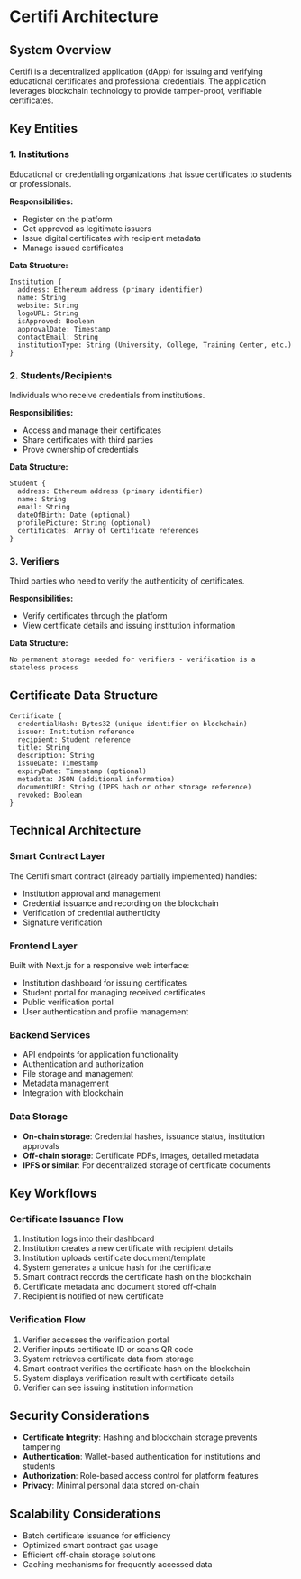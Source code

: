 # Certifi Architecture

## System Overview

Certifi is a decentralized application (dApp) for issuing and verifying educational certificates and professional credentials. The application leverages blockchain technology to provide tamper-proof, verifiable certificates.

## Key Entities

### 1. Institutions

Educational or credentialing organizations that issue certificates to students or professionals.

**Responsibilities:**
- Register on the platform
- Get approved as legitimate issuers
- Issue digital certificates with recipient metadata
- Manage issued certificates

**Data Structure:**
```
Institution {
  address: Ethereum address (primary identifier)
  name: String
  website: String
  logoURL: String
  isApproved: Boolean
  approvalDate: Timestamp
  contactEmail: String
  institutionType: String (University, College, Training Center, etc.)
}
```

### 2. Students/Recipients

Individuals who receive credentials from institutions.

**Responsibilities:**
- Access and manage their certificates
- Share certificates with third parties
- Prove ownership of credentials

**Data Structure:**
```
Student {
  address: Ethereum address (primary identifier)
  name: String
  email: String
  dateOfBirth: Date (optional)
  profilePicture: String (optional)
  certificates: Array of Certificate references
}
```

### 3. Verifiers

Third parties who need to verify the authenticity of certificates.

**Responsibilities:**
- Verify certificates through the platform
- View certificate details and issuing institution information

**Data Structure:**
```
No permanent storage needed for verifiers - verification is a stateless process
```

## Certificate Data Structure

```
Certificate {
  credentialHash: Bytes32 (unique identifier on blockchain)
  issuer: Institution reference
  recipient: Student reference
  title: String
  description: String
  issueDate: Timestamp
  expiryDate: Timestamp (optional)
  metadata: JSON (additional information)
  documentURI: String (IPFS hash or other storage reference)
  revoked: Boolean
}
```

## Technical Architecture

### Smart Contract Layer

The Certifi smart contract (already partially implemented) handles:
- Institution approval and management
- Credential issuance and recording on the blockchain
- Verification of credential authenticity
- Signature verification

### Frontend Layer

Built with Next.js for a responsive web interface:
- Institution dashboard for issuing certificates
- Student portal for managing received certificates
- Public verification portal
- User authentication and profile management

### Backend Services

- API endpoints for application functionality
- Authentication and authorization
- File storage and management
- Metadata management
- Integration with blockchain

### Data Storage

- **On-chain storage**: Credential hashes, issuance status, institution approvals
- **Off-chain storage**: Certificate PDFs, images, detailed metadata
- **IPFS or similar**: For decentralized storage of certificate documents

## Key Workflows

### Certificate Issuance Flow

1. Institution logs into their dashboard
2. Institution creates a new certificate with recipient details
3. Institution uploads certificate document/template
4. System generates a unique hash for the certificate
5. Smart contract records the certificate hash on the blockchain
6. Certificate metadata and document stored off-chain
7. Recipient is notified of new certificate

### Verification Flow

1. Verifier accesses the verification portal
2. Verifier inputs certificate ID or scans QR code
3. System retrieves certificate data from storage
4. Smart contract verifies the certificate hash on the blockchain
5. System displays verification result with certificate details
6. Verifier can see issuing institution information

## Security Considerations

- **Certificate Integrity**: Hashing and blockchain storage prevents tampering
- **Authentication**: Wallet-based authentication for institutions and students
- **Authorization**: Role-based access control for platform features
- **Privacy**: Minimal personal data stored on-chain

## Scalability Considerations

- Batch certificate issuance for efficiency
- Optimized smart contract gas usage
- Efficient off-chain storage solutions
- Caching mechanisms for frequently accessed data